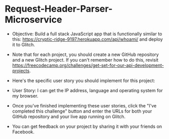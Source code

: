 # Request-Header-Parser-Microservice


- Objective: Build a full stack JavaScript app that is functionally similar to this: https://cryptic-ridge-9197.herokuapp.com/api/whoami/ and deploy it to Glitch.

- Note that for each project, you should create a new GitHub repository and a new Glitch project. If you can't remember how to do this, revisit https://freecodecamp.org/challenges/get-set-for-our-api-development-projects.

- Here's the specific user story you should implement for this project:

- User Story: I can get the IP address, language and operating system for my browser.

- Once you've finished implementing these user stories, click the "I've completed this challenge" button and enter the URLs for both your GitHub repository and your live app running on Glitch.

- You can get feedback on your project by sharing it with your friends on Facebook.
